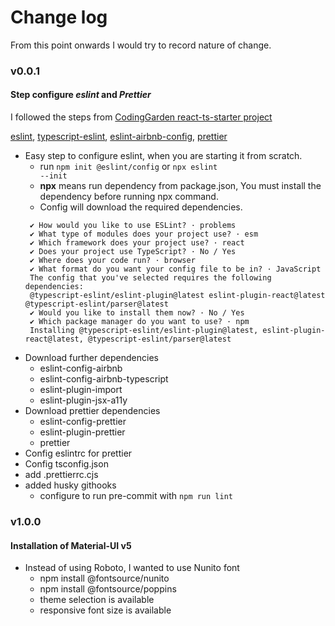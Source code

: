 # Change log

From this point onwards I would try to record nature of change.

### v0.0.1

#### Step configure **_eslint_** and **_Prettier_**

I followed the steps from [CodingGarden react-ts-starter project](https://github.com/CodingGarden/react-ts-starter)

[eslint](https://eslint.org/), [typescript-eslint](https://typescript-eslint.io/),
[eslint-airbnb-config](https://github.com/airbnb/javascript), [prettier](https://prettier.io/)

- Easy step to configure eslint, when you are starting it from scratch.
  - run <code>npm init @eslint/config</code> or <code>npx eslint --init</code>
  - **npx** means run dependency from package.json, You must install the dependency before running npx command.
  - Config will download the required dependencies.
  ```
   ✔ How would you like to use ESLint? · problems
   ✔ What type of modules does your project use? · esm
   ✔ Which framework does your project use? · react
   ✔ Does your project use TypeScript? · No / Yes
   ✔ Where does your code run? · browser
   ✔ What format do you want your config file to be in? · JavaScript
   The config that you've selected requires the following dependencies:
   @typescript-eslint/eslint-plugin@latest eslint-plugin-react@latest @typescript-eslint/parser@latest
   ✔ Would you like to install them now? · No / Yes
   ✔ Which package manager do you want to use? · npm
   Installing @typescript-eslint/eslint-plugin@latest, eslint-plugin-react@latest, @typescript-eslint/parser@latest
  ```
- Download further dependencies
  - eslint-config-airbnb
  - eslint-config-airbnb-typescript
  - eslint-plugin-import
  - eslint-plugin-jsx-a11y
- Download prettier dependencies
  - eslint-config-prettier
  - eslint-plugin-prettier
  - prettier
- Config eslintrc for prettier
- Config tsconfig.json
- add .prettierrc.cjs
- added husky githooks
  - configure to run pre-commit with <code>npm run lint</code>

### v1.0.0

#### Installation of Material-UI v5

- Instead of using Roboto, I wanted to use Nunito font
  - npm install @fontsource/nunito
  - npm install @fontsource/poppins
  - theme selection is available
  - responsive font size is available
